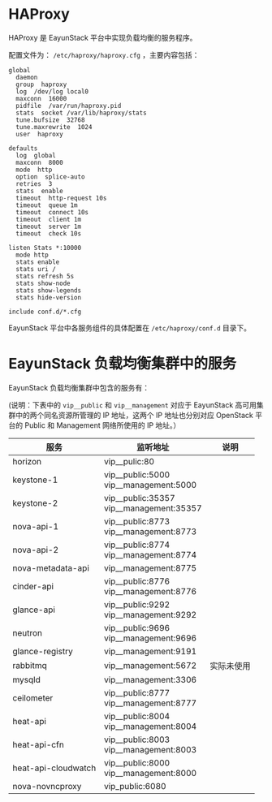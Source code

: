 # HAProxy
HAProxy 是 EayunStack 平台中实现负载均衡的服务程序。

配置文件为： `/etc/haproxy/haproxy.cfg` ，主要内容包括：

    global
      daemon
      group  haproxy
      log  /dev/log local0
      maxconn  16000
      pidfile  /var/run/haproxy.pid
      stats  socket /var/lib/haproxy/stats
      tune.bufsize  32768
      tune.maxrewrite  1024
      user  haproxy

    defaults
      log  global
      maxconn  8000
      mode  http
      option  splice-auto
      retries  3
      stats  enable
      timeout  http-request 10s
      timeout  queue 1m
      timeout  connect 10s
      timeout  client 1m
      timeout  server 1m
      timeout  check 10s

    listen Stats *:10000
      mode http
      stats enable
      stats uri /
      stats refresh 5s
      stats show-node
      stats show-legends
      stats hide-version

    include conf.d/*.cfg

EayunStack 平台中各服务组件的具体配置在 `/etc/haproxy/conf.d` 目录下。

# <a name="eayunstack_lb_services_list" style="text-decoration: none; color: inherit;" />EayunStack 负载均衡集群中的服务
EayunStack 负载均衡集群中包含的服务有：

(说明：下表中的 `vip__public` 和 `vip__management` 对应于 EayunStack 高可用集群中的两个同名资源所管理的 IP 地址，这两个 IP 地址也分别对应 OpenStack 平台的 Public 和 Management 网络所使用的 IP 地址。）

| 服务 | 监听地址 | 说明 |
|------|----------|------|
| horizon | vip\_\_pulic:80 | |
| keystone-1 | vip\_\_public:5000<br />vip\_\_management:5000 | |
| keystone-2 | vip\_\_public:35357<br />vip\_\_management:35357 | |
| nova-api-1 | vip\_\_public:8773<br />vip\_\_management:8773 | |
| nova-api-2 | vip\_\_public:8774<br />vip\_\_management:8774 | |
| nova-metadata-api | vip\_\_management:8775 | |
| cinder-api | vip\_\_public:8776<br />vip\_\_management:8776 | |
| glance-api | vip\_\_public:9292<br />vip\_\_management:9292 | |
| neutron | vip\_\_public:9696<br />vip\_\_management:9696 | |
| glance-registry | vip\_\_management:9191 | |
| rabbitmq | vip\_\_management:5672 | 实际未使用 |
| mysqld | vip\_\_management:3306 | |
| ceilometer | vip\_\_public:8777<br />vip\_\_management:8777 | |
| heat-api | vip\_\_public:8004<br />vip\_\_management:8004 | |
| heat-api-cfn | vip\_\_public:8003<br />vip\_\_management:8003 | |
| heat-api-cloudwatch | vip\_\_public:8000<br />vip\_\_management:8000 | |
| nova-novncproxy | vip\_public:6080 | |
